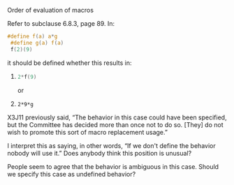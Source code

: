 Order of evaluation of macros

Refer to subclause 6.8.3, page 89\. In:

```c
#define f(a) a*g
 #define g(a) f(a)
 f(2)(9)
```

it should be defined whether this results in:

1. ```c
   2*f(9)
   ```
   
   or
2. `2*9*g`

X3J11 previously said, “The behavior in this case could have been specified, but
the Committee has decided more than once not to do so. \[They] do not wish to
promote this sort of macro replacement usage.”

I interpret this as saying, in other words, “If we don't define the behavior
nobody will use it.” Does anybody think this position is unusual?

People seem to agree that the behavior is ambiguous in this case. Should we
specify this case as undefined behavior?
